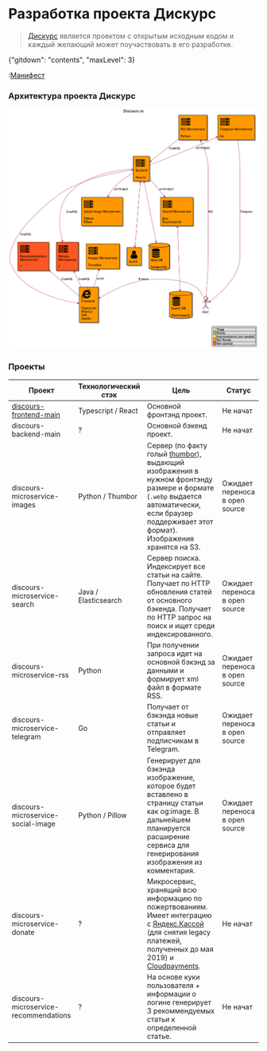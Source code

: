 
[comment]: # (Редактируйте файл docs/_README.md)

# Разработка проекта Дискурс

> [Дискурс](https://discours.io) является проектом с открытым исходным кодом и каждый желающий может поучаствовать в его разработке.

{"gitdown": "contents", "maxLevel": 3}

:[Манифест](../MANIFEST.md)

### Архитектура проекта Дискурс

![Архитектура](docs/diagrams/Architecture.puml.png)

### Проекты

Проект | Технологический стэк | Цель | Статус
------ | -------------------- | ---- | -----
[discours-frontend-main](https://github.com/Discours/discours-frontend-main) | Typescript / React | Основной фронтэнд проект. | Не начат
discours-backend-main | ? | Основной бэкенд проект. | Не начат
discours-microservice-images | Python / Thumbor | Сервер (по факту голый [thumbor](https://github.com/thumbor/thumbor)), выдающий изображения в нужном фронтэнду размере и формате (`.webp` выдается автоматически, если браузер поддерживает этот формат). Изображения хранятся на S3. | Ожидает переноса в open source
discours-microservice-search | Java / Elasticsearch | Сервер поиска. Индексирует все статьи на сайте. Получает по HTTP обновления статей от основного бэкенда. Получает по HTTP запрос на поиск и ищет среди индексированного. | Ожидает переноса в open source
discours-microservice-rss | Python | При получении запроса идет на основной бэкэнд за данными и формирует xml файл в формате RSS. | Ожидает переноса в open source
discours-microservice-telegram | Go | Получает от бэкэнда новые статьи и отправляет подписчикам в Telegram. | Ожидает переноса в open source
discours-microservice-social-image | Python / Pillow | Генерирует для бэкэнда изображение, которое будет вставлено в страницу статьи как og:image. В дальнейшем планируется расширение сервиса для генерирования изображения из комментария. | Ожидает переноса в open source
discours-microservice-donate | ? | Микросервис, хранящий всю информацию по пожертвованиям. Имеет интеграцию с [Яндекс.Кассой](https://kassa.yandex.ru/developers/api) (для снятия legacy платежей, полученных до мая 2019) и [Cloudpayments](https://developers.cloudpayments.ru). | Не начат
discours-microservice-recommendations | ? | На основе куки пользователя + информации о логине генерирует 3 рекоммендуемых статьи к определенной статье. | Не начат
